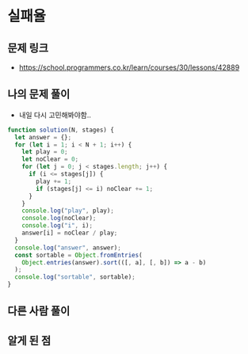 # 실패율

## 문제 링크

- https://school.programmers.co.kr/learn/courses/30/lessons/42889

## 나의 문제 풀이

- 내일 다시 고민해봐야함..

```js
function solution(N, stages) {
  let answer = {};
  for (let i = 1; i < N + 1; i++) {
    let play = 0;
    let noClear = 0;
    for (let j = 0; j < stages.length; j++) {
      if (i <= stages[j]) {
        play += 1;
        if (stages[j] <= i) noClear += 1;
      }
    }
    console.log("play", play);
    console.log(noClear);
    console.log("i", i);
    answer[i] = noClear / play;
  }
  console.log("answer", answer);
  const sortable = Object.fromEntries(
    Object.entries(answer).sort(([, a], [, b]) => a - b)
  );
  console.log("sortable", sortable);
}
```

## 다른 사람 풀이

## 알게 된 점
